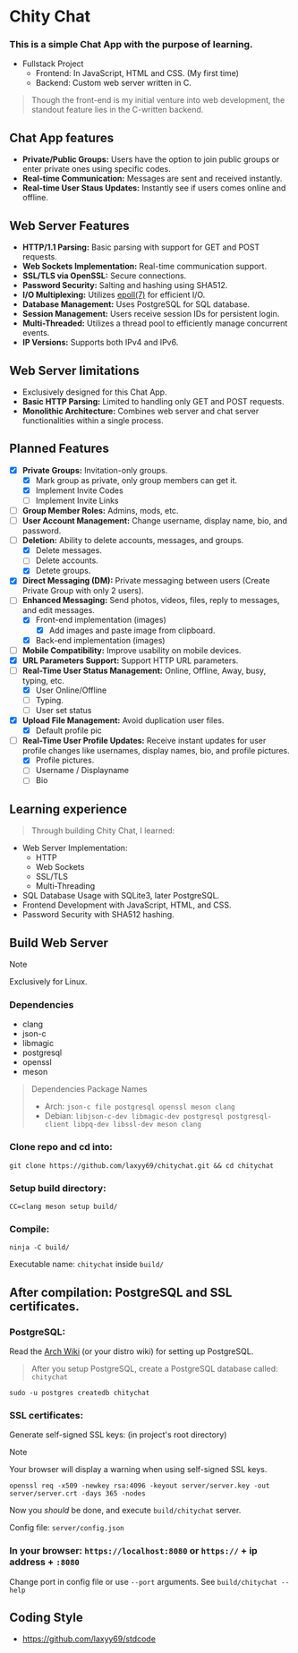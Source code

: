 # Chity Chat
### This is a simple Chat App with the purpose of learning.
* Fullstack Project
   * Frontend: In JavaScript, HTML and CSS. (My first time)
   * Backend: Custom web server written in C.
> Though the front-end is my initial venture into web development, the standout feature lies in the C-written backend.

## Chat App features
* **Private/Public Groups:** Users have the option to join public groups or enter private ones using specific codes.
* **Real-time Communication:** Messages are sent and received instantly.
* **Real-time User Staus Updates:** Instantly see if users comes online and offline.

## Web Server Features
* **HTTP/1.1 Parsing:** Basic parsing with support for GET and POST requests.
* **Web Sockets Implementation:** Real-time communication support.
* **SSL/TLS via OpenSSL:** Secure connections.
* **Password Security:** Salting and hashing using SHA512.
* **I/O Multiplexing:** Utilizes [epoll(7)](https://man7.org/linux/man-pages/man7/epoll.7.html) for efficient I/O.
* **Database Management:** Uses PostgreSQL for SQL database.
* **Session Management:** Users receive session IDs for persistent login.
* **Multi-Threaded:** Utilizes a thread pool to efficiently manage concurrent events.
* **IP Versions:** Supports both IPv4 and IPv6.

## Web Server limitations
* Exclusively designed for this Chat App.
* **Basic HTTP Parsing:** Limited to handling only GET and POST requests.
* **Monolithic Architecture:** Combines web server and chat server functionalities within a single process.

## Planned Features
- [x] **Private Groups:** Invitation-only groups.
   - [X] Mark group as private, only group members can get it.
   - [X] Implement Invite Codes
   - [ ] Implement Invite Links
- [ ] **Group Member Roles:** Admins, mods, etc.
- [ ] **User Account Management:** Change username, display name, bio, and password.
- [ ] **Deletion:** Ability to delete accounts, messages, and groups.
   - [x] Delete messages.
   - [ ] Delete accounts.
   - [x] Detete groups. 
- [x] **Direct Messaging (DM):** Private messaging between users (Create Private Group with only 2 users).
- [ ] **Enhanced Messaging:** Send photos, videos, files, reply to messages, and edit messages.
   - [X] Front-end implementation (images)
      - [X] Add images and paste image from clipboard.
   - [X] Back-end implementation (images) 
- [ ] **Mobile Compatibility:** Improve usability on mobile devices.
- [X] **URL Parameters Support:** Support HTTP URL parameters.
- [ ] **Real-Time User Status Management:** Online, Offline, Away, busy, typing, etc.
   - [x] User Online/Offline
   - [ ] Typing.
   - [ ] User set status
- [x] **Upload File Management:** Avoid duplication user files.
   - [x] Default profile pic
- [ ] **Real-Time User Profile Updates:** Receive instant updates for user profile changes like usernames, display names, bio, and profile pictures.
   - [x] Profile pictures.
   - [ ] Username / Displayname
   - [ ] Bio 

## Learning experience
> Through building Chity Chat, I learned:
* Web Server Implementation:
    * HTTP
    * Web Sockets
    * SSL/TLS
    * Multi-Threading
* SQL Database Usage with SQLite3, later PostgreSQL.
* Frontend Development with JavaScript, HTML, and CSS.
* Password Security with SHA512 hashing.

## Build Web Server
> [!NOTE]
> Exclusively for Linux.
### Dependencies
* clang
* json-c
* libmagic
* postgresql
* openssl
* meson
> Dependencies Package Names
>* Arch: `json-c file postgresql openssl meson clang`
>* Debian: `libjson-c-dev libmagic-dev postgresql postgresql-client libpq-dev libssl-dev meson clang` 

### Clone repo and cd into:
```
git clone https://github.com/laxyy69/chitychat.git && cd chitychat
```
### Setup build directory:
```
CC=clang meson setup build/
```
### Compile:
```
ninja -C build/
```
Executable name: `chitychat` inside `build/`
## After compilation: PostgreSQL and SSL certificates.
### PostgreSQL:
Read the [Arch Wiki](https://wiki.archlinux.org/title/PostgreSQL) (or your distro wiki) for setting up PostgreSQL.
> After you setup PostgreSQL, create a PostgreSQL database called: `chitychat`
```
sudo -u postgres createdb chitychat
```
### SSL certificates:
Generate self-signed SSL keys: (in project's root directory)
> [!NOTE]
> Your browser will display a warning when using self-signed SSL keys.
```
openssl req -x509 -newkey rsa:4096 -keyout server/server.key -out server/server.crt -days 365 -nodes
```
Now you _should_ be done, and execute `build/chitychat` server.

Config file: `server/config.json`

### In your browser: `https://localhost:8080` or `https://` + ip address + `:8080`

Change port in config file or use `--port` arguments. See `build/chitychat --help`

## Coding Style
* https://github.com/laxyy69/stdcode
